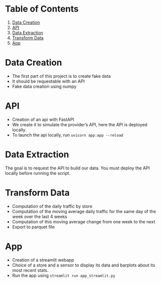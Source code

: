 
# Table of Contents

1.  [Data Creation](#org8b207ba)
2.  [API](#org3e34bf6)
3.  [Data Extraction](#orgae86475)
4.  [Transform Data](#org7c73672)
5.  [App](#orgb926869)



<a id="org8b207ba"></a>

# Data Creation

-   The first part of this project is to create fake data
-   It should be requestable with an API
-   Fake data creation using numpy


<a id="org3e34bf6"></a>

# API

-   Creation of an api with FastAPI
-   We create it to simulate the provider&rsquo;s API, here the API is deployed locally.
-   To launch the api locally, run `uvicorn app:app --reload`


<a id="orgae86475"></a>

# Data Extraction

The goal is to request the API to build our data.
You must deploy the API locally before running the script.


<a id="org7c73672"></a>

# Transform Data

-   Computation of the daily traffic by store
-   Computation of the moving average daily traffic for the same day of the week over the last 4 weeks
-   Computation of this moving average change from one week to the next
-   Export to parquet file


<a id="orgb926869"></a>

# App

-   Creation of a streamlit webapp
-   Choice of a store and a sensor to display its data and barplots about its most recent stats.
-   Run the app using `streamlit run app_streamlit.py`


